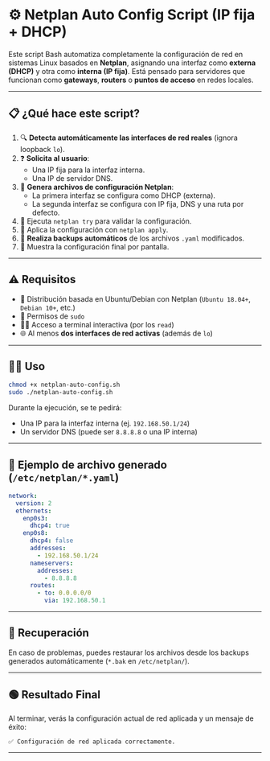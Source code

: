 
# ⚙️ Netplan Auto Config Script (IP fija + DHCP)

Este script Bash automatiza completamente la configuración de red en sistemas Linux basados en **Netplan**, asignando una interfaz como **externa (DHCP)** y otra como **interna (IP fija)**. Está pensado para servidores que funcionan como **gateways**, **routers** o **puntos de acceso** en redes locales.

---

## 📋 ¿Qué hace este script?

1. 🔍 **Detecta automáticamente las interfaces de red reales** (ignora loopback `lo`).
2. ❓ **Solicita al usuario**:
   - Una IP fija para la interfaz interna.
   - Una IP de servidor DNS.
3. 🧠 **Genera archivos de configuración Netplan**:
   - La primera interfaz se configura como DHCP (externa).
   - La segunda interfaz se configura con IP fija, DNS y una ruta por defecto.
4. 🧪 Ejecuta `netplan try` para validar la configuración.
5. 🚀 Aplica la configuración con `netplan apply`.
6. 💾 **Realiza backups automáticos** de los archivos `.yaml` modificados.
7. 📄 Muestra la configuración final por pantalla.

---

## ⚠️ Requisitos

- 🐧 Distribución basada en Ubuntu/Debian con Netplan (`Ubuntu 18.04+`, `Debian 10+`, etc.)
- 🔐 Permisos de `sudo`
- 🧑‍💻 Acceso a terminal interactiva (por los `read`)
- 🌐 Al menos **dos interfaces de red activas** (además de `lo`)

---

## 🧑‍💻 Uso

```bash
chmod +x netplan-auto-config.sh
sudo ./netplan-auto-config.sh
```

Durante la ejecución, se te pedirá:

- Una IP para la interfaz interna (ej. `192.168.50.1/24`)
- Un servidor DNS (puede ser `8.8.8.8` o una IP interna)

---

## 📝 Ejemplo de archivo generado (`/etc/netplan/*.yaml`)

```yaml
network:
  version: 2
  ethernets:
    enp0s3:
      dhcp4: true
    enp0s8:
      dhcp4: false
      addresses:
        - 192.168.50.1/24
      nameservers:
        addresses:
          - 8.8.8.8
      routes:
        - to: 0.0.0.0/0
          via: 192.168.50.1
```

---

## 🧯 Recuperación

En caso de problemas, puedes restaurar los archivos desde los backups generados automáticamente (`*.bak` en `/etc/netplan/`).

---

## 🟢 Resultado Final

Al terminar, verás la configuración actual de red aplicada y un mensaje de éxito:

```
✅ Configuración de red aplicada correctamente.
```

---
